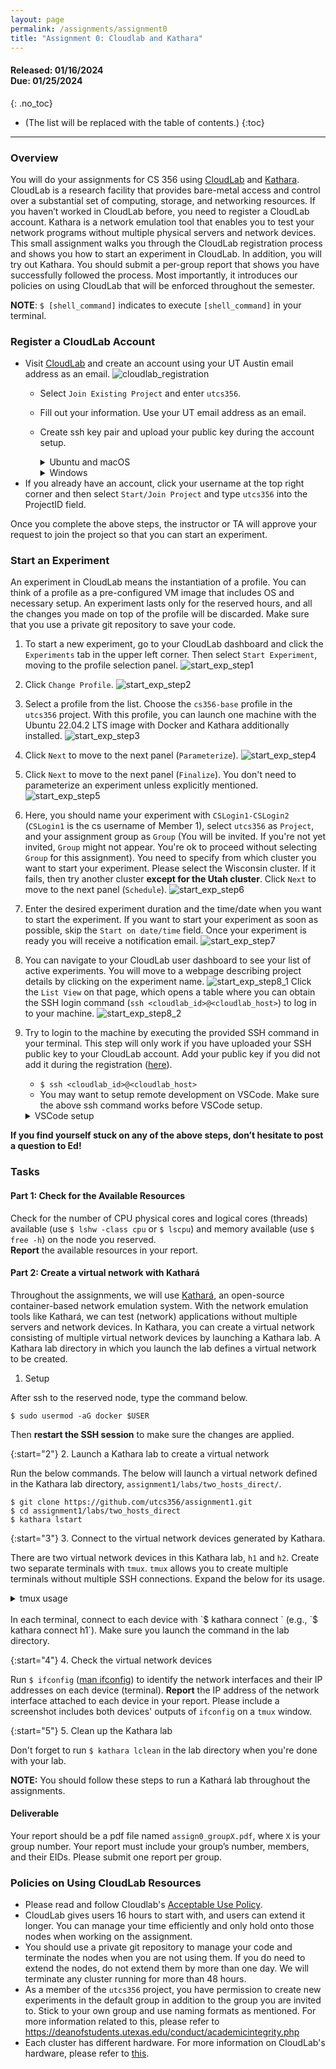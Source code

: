 ```yaml
---
layout: page
permalink: /assignments/assignment0
title: "Assignment 0: Cloudlab and Kathara"
---
```


#### **Released:** 01/16/2024 <br/> **Due:**	01/25/2024
{: .no_toc}

* (The list will be replaced with the table of contents.)
{:toc}

***

### Overview
You will do your assignments for CS 356 using  [CloudLab](http://cloudlab.us/) and [Kathara](https://www.kathara.org/). CloudLab is a research facility that provides bare-metal access and control over a substantial set of computing, storage, and networking resources. If you haven’t worked in CloudLab before, you need to register a CloudLab account. Kathara is a network emulation tool that enables you to test your network programs without multiple physical servers and network devices.
This small assignment walks you through the CloudLab registration process and shows you how to start an experiment in CloudLab. In addition, you will try out Kathara.
You should submit a per-group report that shows you have successfully followed the process.
Most importantly, it introduces our policies on using CloudLab that will be enforced throughout the semester.

**NOTE**: `$ [shell_command]` indicates to execute `[shell_command]` in your terminal.

### Register a CloudLab Account
* Visit [CloudLab](https://cloudlab.us/signup.php) and create an account using your UT Austin email address as an email.
![cloudlab_registration]({{site.baseurl}}/assets/img/assignments/assignment0/cloudlab_registration.png)
	* Select `Join Existing Project` and enter `utcs356`.
	* Fill out your information. Use your UT email address as an email.
	* Create ssh key pair and upload your public key during the account setup.
		<details>

		<summary markdown="span">Ubuntu and macOS</summary>

		1. Install OpenSSH \\
		macOS: `$ brew install openssh`\\
		Ubuntu: `$ sudo apt-get install openssh-client openssh-server`  
		2. Generate a key pair with `ssh-keygen`\\
		You can use the below example as it is or try other cryptographic algorithms you prefer (see [man ssh-keygen](https://man7.org/linux/man-pages/man1/ssh-keygen.1.html))  
		Example: `$ ssh-keygen -t rsa -b 4096`
		3. Type enter without typing any character when the prompt asks for the file path and passphrase. 
			* If you want to save your keys other than the default location, enter a file path (e.g., `~/foo/mykey`) to save your private key when the prompt asks for it. 
			* If you want additional security, type a passphrase when the prompt asks for it.
		4. The private key will be saved into the default location, `~/.ssh/id_rsa`. `~/.ssh/id_rsa` is your private key and `~/.ssh/id_rsa.pub` is your public key (upload this during the account registration).
			* If you have entered a non-default file path, 

		</details> 
		<details>
		<summary markdown="span">Windows</summary>
		* Check if `OpenSSH Client` is installed. (Windows 10 only)
			1. Open the Windows 10 Start menu and search for `Apps & Features`. In the `Apps & Features` heading, click `Optional Features`.
			2. Scroll down the list to see if `OpenSSH Client` is listed.  If not, click the plus sign next to `Add a feature`, select OpenSSH Client, and click `Install`.
		* Generate a ssh key pair. 
			1. Press the Windows key or open up the Start Menu. Type `cmd`.
			2. Under `Best Match`, click `Command Prompt`.
			3. In the command prompt, generate a key pair with `ssh-keygen`
			You can use the below example as it is or try other cryptographic algorithms you prefer (see [man ssh-keygen](https://man.openbsd.org/ssh-keygen.1))  
			Example: `$ ssh-keygen -t rsa -b 4096`
			4. Type enter without typing any character when the prompt asks for the file path and passphrase. If you want to save your keys other than the default location, enter a file path to save your private key. If you want additional security, type a passphrase when the prompt asks for it.			
			5. Open your file explorer.  You can now navigate to the hidden `.ssh` directory in your home folder (`C:\Users\[Username]`). You should see two new files. The identification is saved in the `id_rsa` file and the public key is labeled `id_rsa.pub`. Upload the public key during the account registration.
		* Source: [link](https://www.purdue.edu/science/scienceit/ssh-keys-windows.html)
		</details> 
* If you already have an account, click your username at the top right corner and then select `Start/Join Project` and type `utcs356` into the ProjectID field.

Once you complete the above steps, the instructor or TA will approve your request to join the project so that you can start an experiment.

### Start an Experiment
An experiment in CloudLab means the instantiation of a profile. You can think of a profile as a pre-configured VM image that includes OS and necessary setup. An experiment lasts only for the reserved hours, and all the changes you made on top of the profile will be discarded. Make sure that you use a private git repository to save your code.

1. To start a new experiment, go to your CloudLab dashboard and click the `Experiments` tab in the upper left corner. Then select `Start Experiment`, moving to the profile selection panel.
![start_exp_step1]({{site.baseurl}}/assets/img/assignments/assignment0/start_exp_step1.png)
2. Click `Change Profile`.
![start_exp_step2]({{site.baseurl}}/assets/img/assignments/assignment0/start_exp_step2.png)
3. Select a profile from the list. Choose the `cs356-base` profile in the `utcs356` project. With this profile, you can launch one machine with the Ubuntu 22.04.2 LTS image with Docker and Kathara additionally installed.
![start_exp_step3]({{site.baseurl}}/assets/img/assignments/assignment0/start_exp_step3.png)
4. Click `Next` to move to the next panel (`Parameterize`).
![start_exp_step4]({{site.baseurl}}/assets/img/assignments/assignment0/start_exp_step4.png)
5. Click `Next` to move to the next panel (`Finalize`). You don't need to parameterize an experiment unless explicitly mentioned.
![start_exp_step5]({{site.baseurl}}/assets/img/assignments/assignment0/start_exp_step5.png)
6. Here, you should name your experiment with `CSLogin1-CSLogin2` (`CSLogin1` is the cs username of Member 1), select `utcs356` as `Project`, and your assignment group as `Group` (You will be invited. If you're not yet invited, `Group` might not appear. You're ok to proceed without selecting `Group` for this assignment). You need to specify from which cluster you want to start your experiment. Please select the Wisconsin cluster. If it fails, then try another cluster **except for the Utah cluster**. Click `Next` to move to the next panel (`Schedule`).
![start_exp_step6]({{site.baseurl}}/assets/img/assignments/assignment0/start_exp_step6.png)
7. Enter the desired experiment duration and the time/date when you want to start the experiment. If you want to start your experiment as soon as possible, skip the `Start on date/time` field. Once your experiment is ready you will receive a notification email.
![start_exp_step7]({{site.baseurl}}/assets/img/assignments/assignment0/start_exp_step7.png)
8. You can navigate to your CloudLab user dashboard to see your list of active experiments. You will move to a webpage describing project details by clicking on the experiment name. 
![start_exp_step8_1]({{site.baseurl}}/assets/img/assignments/assignment0/start_exp_step8_1.png)
Click the `List View` on that page, which opens a table where you can obtain the SSH login command (`ssh <cloudlab_id>@<cloudlab_host>`) to log in to your machine.
![start_exp_step8_2]({{site.baseurl}}/assets/img/assignments/assignment0/start_exp_step8_2.png)

9. Try to login to the machine by executing the provided SSH command in your terminal. This step will only work if you have uploaded your SSH public key to your CloudLab account. Add your public key if you did not add it during the registration ([here](https://www.cloudlab.us/ssh-keys.php)). 
	* `$ ssh <cloudlab_id>@<cloudlab_host>`
	* You may want to setup remote development on VSCode. Make sure the above ssh command works before VSCode setup.  
	<details>
	<summary markdown="span">VSCode setup</summary>
	1. Install the [Remote-SSH extension](https://marketplace.visualstudio.com/items?itemName=ms-vscode-remote.remote-ssh)
	2. In VS Code, select Remote-SSH: Connect to Host... from the Command Palette (F1) and use the same `<cloudlab_id>@<cloudlab_host>` as in the above ssh command.
	3. If VS Code cannot automatically detect the type of server you are connecting to, you will be asked to select the type manually. Select `Linux`.
	4. You can then open any folder or workspace on the remote machine using File > Open... or File > Open Workspace... just as you would locally!
	
	Refer to the [link](https://code.visualstudio.com/docs/remote/ssh#_connect-to-a-remote-host) for more detailed instructions.
	</details>
	
**If you find yourself stuck on any of the above steps, don’t hesitate to post a question to Ed!**

### Tasks
#### Part 1: Check for the Available Resources
Check for the number of CPU physical cores and logical cores (threads) available (use `$ lshw -class cpu` or `$ lscpu`) and memory available (use `$ free -h`) on the node you reserved.  
**Report** the available resources in your report. 
#### Part 2: Create a virtual network with Kathará
Throughout the assignments, we will use [Kathará](https://www.kathara.org/), an open-source container-based network emulation system. With the network emulation tools like Kathará, we can test (network) applications without multiple servers and network devices. In Kathara, you can create a virtual network consisting of multiple virtual network devices by launching a Kathara lab. A Kathara lab directory in which you launch the lab defines a virtual network to be created. 

1. Setup  

After ssh to the reserved node, type the command below.  
```
$ sudo usermod -aG docker $USER
```  
Then **restart the SSH session** to make sure the changes are applied.    

{:start="2"}
2. Launch a Kathara lab to create a virtual network

Run the below commands. The below will launch a virtual network defined in the Kathara lab directory, `assignment1/labs/two_hosts_direct/`.
```
$ git clone https://github.com/utcs356/assignment1.git  
$ cd assignment1/labs/two_hosts_direct  
$ kathara lstart  
```

{:start="3"}
3. Connect to the virtual network devices generated by Kathara.

There are two virtual network devices in this Kathara lab, `h1` and `h2`. Create two separate terminals with `tmux`. `tmux` allows you to create multiple terminals without multiple SSH connections. Expand the below for its usage.

<details>

<summary markdown="span">tmux usage</summary>
* A brief introduction to `tmux`  
With `tmux`, you can create multiple windows (full-sized terminals) and divide them into panes (splitted terminals) on a single SSH connection. Start a new tmux session on a SSH terminal, by typing `$ tmux`. To execute the tmux command such as creating and splitting a window, you should first type the trigger key (`Ctrl+b` by default) to change the cursor from a terminal to the `tmux` command bar. You can split the window vertically with `Ctrl+b %` and horizontally with `Ctrl+b "`. You can move cursors from a pane to adjacent panes by using `Ctrl+b <arrow_key>`. You can create a window with `Ctrl+b c`, move to the next window with `Ctrl+b n`, and go back to the previous window with `Ctrl+b p`.
* Make as many panes/windows as you want, then connect to the Kathara node on each pane/window.
* Refer to [here](https://tmuxcheatsheet.com/) for more details on how to use `tmux`.  

</details>

<br>
In each terminal, connect to each device with `$ kathara connect <device_name>` (e.g., `$ kathara connect h1`). Make sure you launch the command in the lab directory. 

{:start="4"}
4. Check the virtual network devices

Run `$ ifconfig` ([man ifconfig](https://man7.org/linux/man-pages/man8/ifconfig.8.html)) to identify the network interfaces and their IP addresses on each device (terminal). 
**Report** the IP address of the network interface attached to each device in your report. Please include a screenshot includes both devices' outputs of `ifconfig` on a `tmux` window. 

{:start="5"}
5. Clean up the Kathara lab

Don't forget to run `$ kathara lclean` in the lab directory when you're done with your lab.

**NOTE:** You should follow these steps to run a Kathará lab throughout the assignments.

#### Deliverable
Your report should be a pdf file named `assign0_groupX.pdf`, where `X` is your group number. Your report must include your group’s number, members, and their EIDs. Please submit one report per group.


### Policies on Using CloudLab Resources
* Please read and follow Cloudlab's [Acceptable Use Policy](https://www.cloudlab.us/aup.php).
* CloudLab gives users 16 hours to start with, and users can extend it longer. You can manage your time efficiently and only hold onto those nodes when working on the assignment. 
* You should use a private git repository to manage your code and terminate the nodes when you are not using them. If you do need to extend the nodes, do not extend them by more than one day. We will terminate any cluster running for more than 48 hours.
* As a member of the `utcs356` project, you have permission to create new experiments in the default group in addition to the group you are invited to. Stick to your own group and use naming formats as mentioned. For more information related to this, please refer to https://deanofstudents.utexas.edu/conduct/academicintegrity.php
* Each cluster has different hardware. For more information on CloudLab's hardware, please refer to [this](http://docs.cloudlab.us/hardware.html).